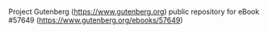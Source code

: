 Project Gutenberg (https://www.gutenberg.org) public repository for
eBook #57649 (https://www.gutenberg.org/ebooks/57649)
